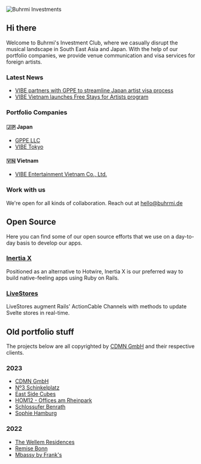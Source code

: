 ![Buhrmi Investments](https://pbs.twimg.com/profile_banners/709371380098183168/1714393264/1500x500)
## Hi there

Welcome to Buhrmi's Investment Club, where we casually disrupt the musical landscape in South East Asia and Japan. With the help of our portfolio companies, we provide venue communication and visa services for foreign artists.

### Latest News

* [VIBE partners with GPPE to streamline Japan artist visa process](https://vibe.buhrmi.de/posts/2-japan-artist-visa)
* [VIBE Vietnam launches Free Stays for Artists program](https://vibe.buhrmi.de/posts/1-free-stays-for-artists)

### Portfolio Companies

#### 🇯🇵 Japan

* [GPPE LLC](https://www.instagram.com/gppe_official)
* [VIBE Tokyo](https://www.instagram.com/vibetokyohq)

#### 🇻🇳 Vietnam

* [VIBE Entertainment Vietnam Co., Ltd.](https://vibe.buhrmi.de)

### Work with us

We're open for all kinds of collaboration. Reach out at [hello@buhrmi.de](mailto:hello@buhrmi.de)

## Open Source

Here you can find some of our open source efforts that we use on a day-to-day basis to develop our apps.

### [Inertia X](https://github.com/buhrmi/inertiax)

Positioned as an alternative to Hotwire, Inertia X is our preferred way to build native-feeling apps using Ruby on Rails.

### [LiveStores](https://github.com/buhrmi/livestores)

LiveStores augment Rails' ActionCable Channels with methods to update Svelte stores in real-time.

## Old portfolio stuff

The projects below are all copyrighted by [CDMN GmbH](https://cdmn.de) and their respective clients.

### 2023

- [CDMN GmbH](https://cdmn.de)
- [Nº3 Schinkelplatz](https://no3-schinkelplatz.cdmn.de/en)
- [East Side Cubes](https://www.east-side-cubes.de)
- [HOM12 - Offices am Rheinpark](https://www.hom12.de)
- [Schlossufer Benrath](https://www.schlossufer-benrath.de)
- [Sophie Hamburg](https://sophie.hamburg)

### 2022

- [The Wellem Residences](https://www.thewellemresidences.com)
- [Remise Bonn](https://www.remise-bonn.de)
- [Mbassy by Frank's](https://www.mbassybyfranks.com)

